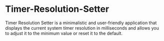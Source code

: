 # Timer-Resolution-Setter
Timer Resolution Setter is a minimalistic and user-friendly application that displays the current system timer resolution in milliseconds and allows you to adjust it to the minimum value or reset it to the default.
